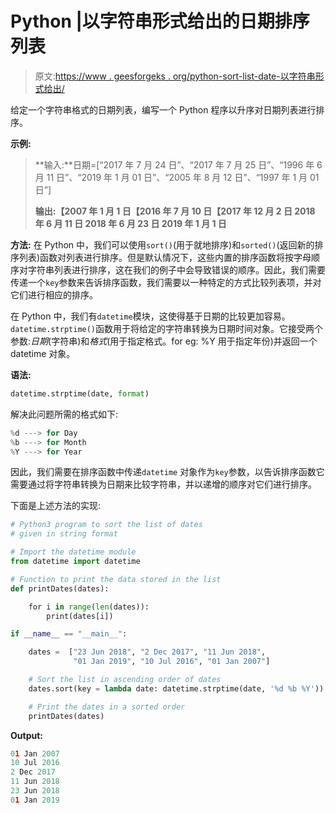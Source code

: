 # Python |以字符串形式给出的日期排序列表

> 原文:[https://www . geesforgeks . org/python-sort-list-date-以字符串形式给出/](https://www.geeksforgeeks.org/python-sort-list-of-dates-given-as-strings/)

给定一个字符串格式的日期列表，编写一个 Python 程序以升序对日期列表进行排序。

**示例:**

> **输入:**日期=[“2017 年 7 月 24 日”、“2017 年 7 月 25 日”、“1996 年 6 月 11 日”、“2019 年 1 月 01 日”、“2005 年 8 月 12 日”、“1997 年 1 月 01 日”]
> 
> **输出:【2007 年 1 月 1 日【2016 年 7 月 10 日【2017 年 12 月 2 日
> 2018 年 6 月 11 日
> 2018 年 6 月 23 日
> 2019 年 1 月 1 日**

**方法:**
在 Python 中，我们可以使用`sort()`(用于就地排序)和`sorted()`(返回新的排序列表)函数对列表进行排序。但是默认情况下，这些内置的排序函数将按字母顺序对字符串列表进行排序，这在我们的例子中会导致错误的顺序。因此，我们需要传递一个`key`参数来告诉排序函数，我们需要以一种特定的方式比较列表项，并对它们进行相应的排序。

在 Python 中，我们有`datetime`模块，这使得基于日期的比较更加容易。`datetime.strptime()`函数用于将给定的字符串转换为日期时间对象。它接受两个参数:*日期*(字符串)和*格式*(用于指定格式。for eg: %Y 用于指定年份)并返回一个 datetime 对象。

**语法:**

```py
datetime.strptime(date, format)
```

解决此问题所需的格式如下:

```py
%d ---> for Day
%b ---> for Month
%Y ---> for Year

```

因此，我们需要在排序函数中传递`datetime` 对象作为`key`参数，以告诉排序函数它需要通过将字符串转换为日期来比较字符串，并以递增的顺序对它们进行排序。

下面是上述方法的实现:

```py
# Python3 program to sort the list of dates
# given in string format

# Import the datetime module
from datetime import datetime

# Function to print the data stored in the list 
def printDates(dates): 

    for i in range(len(dates)):  
        print(dates[i]) 

if __name__ == "__main__":  

    dates =  ["23 Jun 2018", "2 Dec 2017", "11 Jun 2018", 
              "01 Jan 2019", "10 Jul 2016", "01 Jan 2007"]  

    # Sort the list in ascending order of dates 
    dates.sort(key = lambda date: datetime.strptime(date, '%d %b %Y'))

    # Print the dates in a sorted order 
    printDates(dates) 
```

**Output:**

```py
01 Jan 2007
10 Jul 2016
2 Dec 2017
11 Jun 2018
23 Jun 2018
01 Jan 2019

```